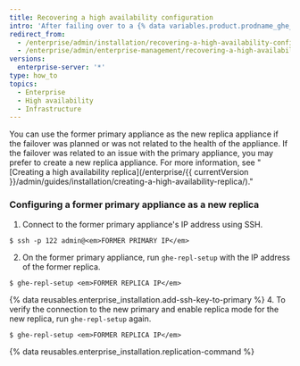 ```yaml
---
title: Recovering a high availability configuration
intro: 'After failing over to a {% data variables.product.prodname_ghe_server %} appliance, you should regain redundancy as soon as possible rather than rely on a single appliance.'
redirect_from:
  - /enterprise/admin/installation/recovering-a-high-availability-configuration
  - /enterprise/admin/enterprise-management/recovering-a-high-availability-configuration
versions:
  enterprise-server: '*'
type: how_to
topics:
  - Enterprise
  - High availability
  - Infrastructure
---
```


You can use the former primary appliance as the new replica appliance if the failover was planned or was not related to the health of the appliance. If the failover was related to an issue with the primary appliance, you may prefer to create a new replica appliance. For more information, see "[Creating a high availability replica](/enterprise/{{ currentVersion }}/admin/guides/installation/creating-a-high-availability-replica/)."

### Configuring a former primary appliance as a new replica

1. Connect to the former primary appliance's IP address using SSH.
  ```shell
  $ ssh -p 122 admin@<em>FORMER PRIMARY IP</em>
  ```
2. On the former primary appliance, run `ghe-repl-setup` with the IP address of the former replica.
  ```shell
  $ ghe-repl-setup <em>FORMER REPLICA IP</em>
  ```
{% data reusables.enterprise_installation.add-ssh-key-to-primary %}
4. To verify the connection to the new primary and enable replica mode for the new replica, run `ghe-repl-setup` again.
  ```shell
  $ ghe-repl-setup <em>FORMER REPLICA IP</em>
  ```
{% data reusables.enterprise_installation.replication-command %}
